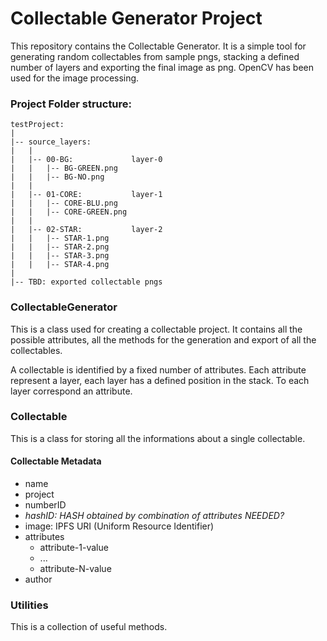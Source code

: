 # Collectable Generator Project
This repository contains the Collectable Generator. It is a simple tool for generating random collectables from sample pngs, stacking a defined number of layers and exporting the final image as png. OpenCV has been used for the image processing.

### Project Folder structure:
```
testProject:
|
|-- source_layers:
|   | 
|   |-- 00-BG:             layer-0
|   |   |-- BG-GREEN.png
|   |   |-- BG-NO.png
|   |
|   |-- 01-CORE:           layer-1
|   |   |-- CORE-BLU.png
|   |   |-- CORE-GREEN.png
|   |
|   |-- 02-STAR:           layer-2
|   |   |-- STAR-1.png
|   |   |-- STAR-2.png
|   |   |-- STAR-3.png
|   |   |-- STAR-4.png
|
|-- TBD: exported collectable pngs
```

### CollectableGenerator
This is a class used for creating a collectable project. It contains all the possible attributes, all the methods for the generation and export of all the collectables.

A collectable is identified by a fixed number of attributes. Each attribute represent a layer, each layer has a defined position in the stack. To each layer correspond an attribute.

### Collectable
This is a class for storing all the informations about a single collectable. 

#### Collectable Metadata
* name
* project
* numberID
* *hashID: HASH obtained by combination of attributes NEEDED?*
* image: IPFS URI (Uniform Resource Identifier)
* attributes
    - attribute-1-value
    - ...
    - attribute-N-value
* author

### Utilities
This is a collection of useful methods.
